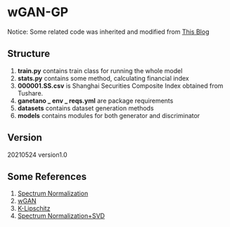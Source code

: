 # wGAN-GP

Notice: Some related code was inherited and modified from [This Blog](https://mp.weixin.qq.com/s/EliqiHSXxsJ7DkK3cMKjrQ)

## Structure

1. **train.py** contains train class for running the whole model
2. **stats.py** contains some method, calculating financial index
3. **000001.SS.csv** is Shanghai Securities Composite Index obtained from Tushare.
4. **ganetano _ env _ reqs.yml** are package requirements
5. **datasets** contains dataset generation methods
6. **models** contains modules for both generator and discriminator

## Version

20210524 version1.0

## Some References
1. [Spectrum Normalization](https://zhuanlan.zhihu.com/p/64531689)
2. [wGAN](https://zhuanlan.zhihu.com/p/150654767?from_voters_page=true)
3. [K-Lipschitz](https://blog.csdn.net/deepinC/article/details/89314424)
4. [Spectrum Normalization+SVD](https://blog.csdn.net/weixin_39977934/article/details/111129658)

